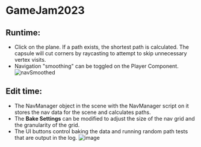 # GameJam2023
## Runtime:
* Click on the plane. If a path exists, the shortest path is calculated. The capsule will cut corners by raycasting to attempt to skip unnecessary vertex visits.
* Navigation "smoothing" can be toggled on the Player Component.
![navSmoothed](https://github.com/patrickdevarney/GameJam2023/assets/11896025/0c4e5e0b-cb57-4811-8060-ddddf07e1c5d)

## Edit time:
* The NavManager object in the scene with the NavManager script on it stores the nav data for the scene and calculates paths.
* The **Bake Settings** can be modified to adjust the size of the nav grid and the granularity of the grid.
* The UI buttons control baking the data and running random path tests that are output in the log.
![image](https://github.com/patrickdevarney/GameJam2023/assets/11896025/a959c02f-3db6-4213-8cae-3691b5e46df6)
